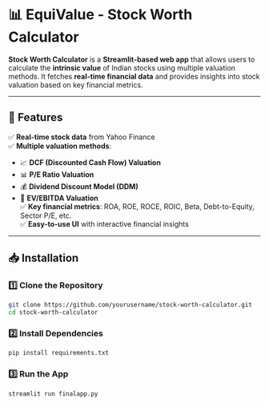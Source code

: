 # 📊 EquiValue - Stock Worth Calculator

**Stock Worth Calculator** is a **Streamlit-based web app** that allows users to calculate the **intrinsic value** of Indian stocks using multiple valuation methods. It fetches **real-time financial data** and provides insights into stock valuation based on key financial metrics.

---

## 🚀 Features

✅ **Real-time stock data** from Yahoo Finance  
✅ **Multiple valuation methods**:  
   - 📈 **DCF (Discounted Cash Flow) Valuation**  
   - 📊 **P/E Ratio Valuation**  
   - 💰 **Dividend Discount Model (DDM)**  
   - 🏢 **EV/EBITDA Valuation**  
✅ **Key financial metrics**: ROA, ROE, ROCE, ROIC, Beta, Debt-to-Equity, Sector P/E, etc.  
✅ **Easy-to-use UI** with interactive financial insights  

--- 

## 📥 Installation

### 1️⃣ Clone the Repository  
```bash
git clone https://github.com/yourusername/stock-worth-calculator.git
cd stock-worth-calculator
```
### 2️⃣ Install Dependencies

```bash
pip install requirements.txt
```

### 3️⃣ Run the App

```bash
streamlit run finalapp.py
```
